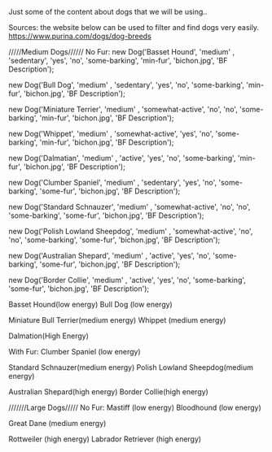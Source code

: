 Just some of the content about dogs that we will be using..

Sources:
the website below can be used to filter and find dogs very easily.
https://www.purina.com/dogs/dog-breeds





/////Medium Dogs//////
No Fur:
  new Dog('Basset Hound', 'medium' , 'sedentary', 'yes', 'no', 'some-barking', 'min-fur', 'bichon.jpg', 'BF Description');

  new Dog('Bull Dog', 'medium' , 'sedentary', 'yes', 'no', 'some-barking', 'min-fur', 'bichon.jpg', 'BF Description');

  new Dog('Miniature Terrier', 'medium' , 'somewhat-active', 'no', 'no', 'some-barking', 'min-fur', 'bichon.jpg', 'BF Description');

  new Dog('Whippet', 'medium' , 'somewhat-active', 'yes', 'no', 'some-barking', 'min-fur', 'bichon.jpg', 'BF Description');

  new Dog('Dalmatian', 'medium' , 'active', 'yes', 'no', 'some-barking', 'min-fur', 'bichon.jpg', 'BF Description');

  new Dog('Clumber Spaniel', 'medium' , 'sedentary', 'yes', 'no', 'some-barking', 'some-fur', 'bichon.jpg', 'BF Description');

  new Dog('Standard Schnauzer', 'medium' , 'somewhat-active', 'no', 'no', 'some-barking', 'some-fur', 'bichon.jpg', 'BF Description');

  new Dog('Polish Lowland Sheepdog', 'medium' , 'somewhat-active', 'no', 'no', 'some-barking', 'some-fur', 'bichon.jpg', 'BF Description');

  new Dog('Australian Shepard', 'medium' , 'active', 'yes', 'no', 'some-barking', 'some-fur', 'bichon.jpg', 'BF Description');

  new Dog('Border Collie', 'medium' , 'active', 'yes', 'no', 'some-barking', 'some-fur', 'bichon.jpg', 'BF Description');

  
Basset Hound(low energy)
Bull Dog (low energy)

Miniature Bull Terrier(medium energy)
Whippet (medium energy)

Dalmation(High Energy)

With Fur:
Clumber Spaniel (low energy)

Standard Schnauzer(medium energy)
Polish Lowland Sheepdog(medium energy)

Australian Shepard(high energy)
Border Collie(high energy)


///////Large Dogs/////
No Fur:
Mastiff (low energy)
Bloodhound (low energy)

Great Dane (medium energy)

Rottweiler (high energy)
Labrador Retriever (high energy)
















